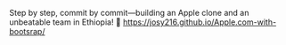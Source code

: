Step by step, commit by commit—building an Apple clone and an unbeatable team in Ethiopia! 🍏
https://josy216.github.io/Apple.com-with-bootsrap/
